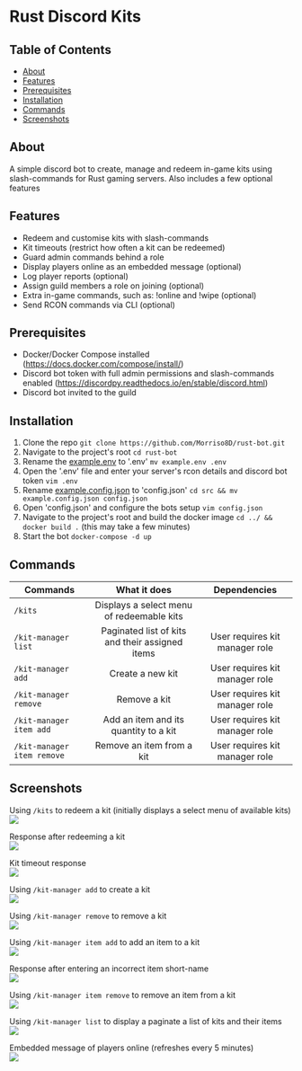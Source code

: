 # Rust Discord Kits

## Table of Contents
* [About](#about)
* [Features](#features)
* [Prerequisites](#prerequisites)
* [Installation](#installation)
* [Commands](#commands)
* [Screenshots](#screenshots)

## About
A simple discord bot to create, manage and redeem in-game kits using slash-commands for Rust gaming servers. Also includes a few optional features

## Features
* Redeem and customise kits with slash-commands
* Kit timeouts (restrict how often a kit can be redeemed)
* Guard admin commands behind a role
* Display players online as an embedded message (optional)
* Log player reports (optional)
* Assign guild members a role on joining (optional)
* Extra in-game commands, such as: !online and !wipe (optional)
* Send RCON commands via CLI (optional)

## Prerequisites
* Docker/Docker Compose installed (https://docs.docker.com/compose/install/)
* Discord bot token with full admin permissions and slash-commands enabled (https://discordpy.readthedocs.io/en/stable/discord.html)
* Discord bot invited to the guild

## Installation
1. Clone the repo ``git clone https://github.com/Morriso8D/rust-bot.git``
2. Navigate to the project's root ``cd rust-bot``
3. Rename the [example.env](./example.env) to '.env' ``mv example.env .env``
4. Open the '.env' file and enter your server's rcon details and discord bot token ``vim .env``
5. Rename [example.config.json](./src/example.config.json) to 'config.json' ``cd src && mv example.config.json config.json``
6. Open 'config.json' and configure the bots setup ``vim config.json``
7. Navigate to the project's root and build the docker image ``cd ../ && docker build .`` (this may take a few minutes)
8. Start the bot ``docker-compose -d up``

## Commands
| Commands             | What it does                                                                 | Dependencies                    |
| -------------------- |:----------------------------------------------------------------------------:|:-------------------------------:|
| ```/kits```          | Displays a select menu of redeemable kits                                    |                                 |
| ```/kit-manager list``` | Paginated list of kits and their assigned items                           | User requires kit manager role  |
| ```/kit-manager add``` | Create a new kit                                                           | User requires kit manager role  |
| ```/kit-manager remove``` | Remove a kit                                                            | User requires kit manager role  |
| ```/kit-manager item add``` | Add an item and its quantity to a kit                                 | User requires kit manager role  |
| ```/kit-manager item remove``` | Remove an item from a kit                                          | User requires kit manager role  |

## Screenshots
Using ```/kits``` to redeem a kit (initially displays a select menu of available kits)
<img src="./screenshots/kits.png"/>
<br/>

Response after redeeming a kit<br/>
<img src="./screenshots/kit-redeemed.png"/>
<br/>

Kit timeout response<br/>
<img src="./screenshots/kit-timeout.png"/>
<br/>

Using ```/kit-manager add``` to create a kit<br/>
<img src="./screenshots/adding-kit.png"/>
<br/>

Using ```/kit-manager remove``` to remove a kit<br/>
<img src="./screenshots/removing-kit.png"/>
<br/>

Using ```/kit-manager item add``` to add an item to a kit<br/>
<img src="./screenshots/adding-item-to-kit.png"/>
<br/>

Response after entering an incorrect item short-name<br/>
<img src="./screenshots/incorrect-item-short-name.png"/>
<br/>

Using ```/kit-manager item remove``` to remove an item from a kit<br/>
<img src="./screenshots/removing-item-from-kit.png"/>
<br/>

Using ```/kit-manager list``` to display a paginate a list of kits and their items<br/>
<img src="./screenshots/paginated-list-of-kits.png"/>
<br/>

Embedded message of players online (refreshes every 5 minutes)<br/>
<img src="./screenshots/players-online.png"/>
